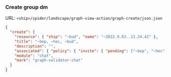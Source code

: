 ### Create group dm

URL: `<ship>/spider/landscape/graph-view-action/graph-create/json.json`

```json
{
  "create": {
    "resource": { "ship": "~bud", "name": "~2022.9.03..13.24.42" },
    "title": "~bep, ~hec, ~bud",
    "description": "",
    "associated": { "policy": { "invite": { "pending": ["~bep", "~hec"] } } },
    "module": "chat",
    "mark": "graph-validator-chat"
  }
}
```
